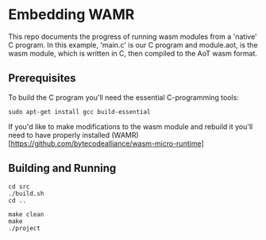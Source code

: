 # Embedding WAMR

This repo documents the progress of running wasm modules from a 'native' 
C program. In this example, 'main.c' is our C program and module.aot, is 
the wasm module, which is written in C, then compiled to the AoT wasm
format.

## Prerequisites

To build the C program you'll need the essential C-programming tools:

```
sudo apt-get install gcc build-essential
```

If you'd like to make modifications to the wasm module and rebuild it you'll 
need to have properly installed (WAMR)[https://github.com/bytecodealliance/wasm-micro-runtime] 


## Building and Running

```
cd src
./build.sh
cd ..

make clean
make
./project
```


